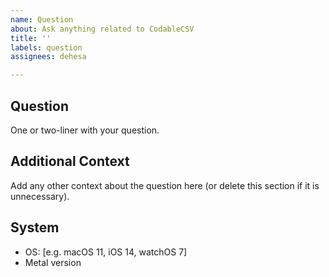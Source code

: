 ```yaml
---
name: Question
about: Ask anything related to CodableCSV
title: ''
labels: question
assignees: dehesa

---
```


## Question
One or two-liner with your question.

## Additional Context
Add any other context about the question here (or delete this section if it is unnecessary).

## System
 - OS: [e.g. macOS 11, iOS 14, watchOS 7]
 - Metal version
